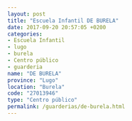```yaml
---
layout: post
title: "Escuela Infantil DE BURELA"
date: 2017-09-20 20:57:05 +0200
categories:
- Escuela Infantil
- lugo
- burela
- Centro público
- guarderia
name: "DE BURELA"
province: "Lugo"
location: "Burela"
code: "27013946"
type: "Centro público"
permalink: /guarderias/de-burela.html
---
```

